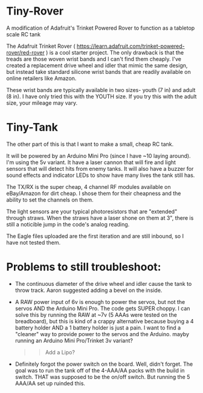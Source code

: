 # Tiny-Rover
A modification of Adafruit's  Trinket Powered Rover to function as a tabletop scale RC tank

The Adafruit Trinket Rover ( https://learn.adafruit.com/trinket-powered-rover/red-rover ) is a cool starter project. The only drawback is that the treads are those woven wrist bands and I can't find them cheaply. I've created a replacement drive wheel and idler that mimic the same design, but instead take standard silicone wrist bands that are readily available on online retailers like Amazon.

These wrist bands are typically available in two sizes- youth (7 in) and adult (8 in). I have only tried this with the YOUTH size. If you try this with the adult size, your mileage may vary.


# Tiny-Tank

The other part of this is that I want to make a small, cheap RC tank. 

It will be powered by an Arduino Mini Pro (since I have ~10 laying around). I'm using the 5v variant. It have a laser cannon that will fire and light sensors that will detect hits from enemy tanks. It will also have a buzzer for sound effects and indicator LEDs to show have many lives the tank still has.

The TX/RX is the super cheap, 4 channel RF modules available on eBay/Amazon for dirt cheap. I shose them for their cheapness and the ability to set the channels on them.

The light sensors are your typical photoresistors that are "extended" through straws. When the straws have a laser shone on them at 3", there is still a noticible jump in the code's analog reading.

The Eagle files uploaded are the first iteration and are still inbound, so I have not tested them.

# Problems to still troubleshoot:

- The continuous diameter of the drive wheel and idler cause the tank to throw track. Aaron suggested adding a bevel on the inside.

- A RAW power input of 6v is enough to power the servos, but not the servos AND the Arduino Mini Pro. The code gets SUPER choppy. I can solve this by running the RAW at ~7v (5 AAAs were tested on the breadboard), but this is kind of a crappy alternative because buying a 4 battery holder AND a 1 battery holder is just a pain. I want to find a "cleaner" way to provide power to the servos and the Arduino. mayby running an Arduino Mini Pro/Trinket 3v variant?
  >> Add a Lipo?

- Definitely forgot the power switch on the board. Well, didn't forget. The goal was to run the tank off of the 4-AAA/AA packs with the build in switch. THAT was supposed to be the on/off switch. But running the 5 AAA/AA set up ruinded this.

